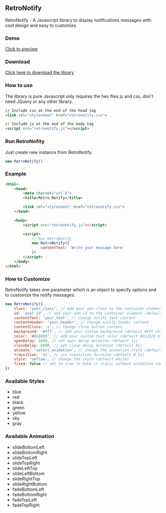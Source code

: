 ## RetroNotify
RetroNotify - A Javascript library to display notifications messages with cool design and easy to customize.

### Demo
[Click to preview](https://91ahmed.github.io/projects/RetroNotify/demo/index.html)

### Download
[Click here to download the library](https://91ahmed.github.io/projects/RetroNotify/demo/download/retronotify-v1.0.0.zip)

### How to use
The library is pure Javascript only requires the two files js and css, don't need JQuery or any other library.

``` html
// Include css at the end of the head tag
<link rel="stylesheet" href="retronotify.css">

// Include js at the end of the body tag
<script src="retronotify.js"></script>
```

### Run RetroNofity
Just create new instance from RetroNotify.

``` javascript
new RetroNotify()
```

### Example
``` html
<html>
    <head>
        <meta charset="utf-8">
        <title>Retro Notify</title>

        <link rel="stylesheet" href="retronotify.css">
    </head>

    <body>
        <script src="retronotify.js"></script>

        <script>
            // Run RetroNotify
            new RetroNotify({
                contentText: 'Write your message here'
            })
        </script>
    </body>
</html>
```

### How to Customize
RetroNotify takes one parameter which is an object to specify options and to customize the notify messages.

``` javascript
new RetroNotify({
    class: 'your_class', // add your own class to the container element (default null)
    id: 'your_id', // add your own id to the container element (default null)
    contentText: 'your_text', // change notify text content
    contentHeader: 'your_header', // change notify header content
    contentClose: '×', // change close button content
    background: '#fff', // add your custom background (default #FFF white)
    color: '#012d2d', // add your custom text color (default #012D2D black)
    openDelay: 1000, // set open delay duration (default 1s)
    closeDelay: 6000, // set close delay duration (default 6s)
    animate: 'select_animation', // change the animation style (default slideBottomRight)
    transition: '1s', // css transition duration (default 0.5s)
    style: 'yellow', // change the style (default white)
    fixed: false // set to true to make it static without animation (default false)
})
```

### Available Styles
* blue
* red
* black
* green
* yellow
* sky
* gray

### Available Animation
* slideBottomLeft
* slideBottomRight
* slideTopLeft
* slideTopRight
* slideLeftTop
* slideLeftBottom
* slideRightTop
* slideRightBottom
* fadeBottomLeft
* fadeBottomRight
* fadeTopLeft
* fadeTopRight
